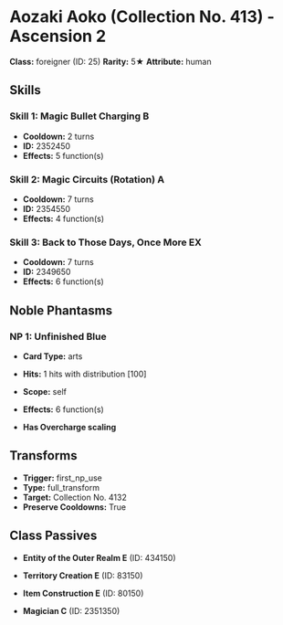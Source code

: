 # Aozaki Aoko (Collection No. 413) - Ascension 2

**Class:** foreigner (ID: 25)
**Rarity:** 5★
**Attribute:** human

## Skills

### Skill 1: Magic Bullet Charging B
- **Cooldown:** 2 turns
- **ID:** 2352450
- **Effects:** 5 function(s)

### Skill 2: Magic Circuits (Rotation) A
- **Cooldown:** 7 turns
- **ID:** 2354550
- **Effects:** 4 function(s)

### Skill 3: Back to Those Days, Once More EX
- **Cooldown:** 7 turns
- **ID:** 2349650
- **Effects:** 6 function(s)

## Noble Phantasms

### NP 1: Unfinished Blue
- **Card Type:** arts
- **Hits:** 1 hits with distribution [100]
- **Scope:** self
- **Effects:** 6 function(s)

- **Has Overcharge scaling**

## Transforms

- **Trigger:** first_np_use
- **Type:** full_transform
- **Target:** Collection No. 4132
- **Preserve Cooldowns:** True

## Class Passives

- **Entity of the Outer Realm E** (ID: 434150)

- **Territory Creation E** (ID: 83150)

- **Item Construction E** (ID: 80150)

- **Magician C** (ID: 2351350)
